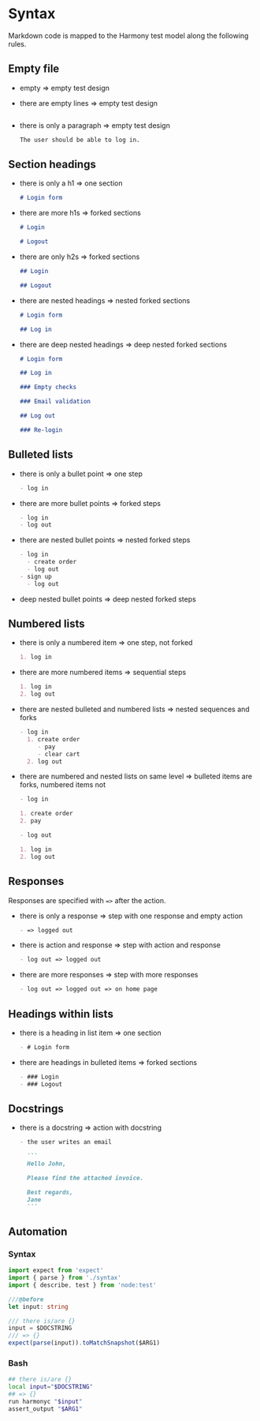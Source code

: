 # Syntax

Markdown code is mapped to the Harmony test model along the following rules.

## Empty file

- empty => empty test design
- there are empty lines => empty test design

  ```markdown

  ```

- there is only a paragraph => empty test design

  ```markdown
  The user should be able to log in.
  ```

## Section headings

- there is only a h1 => one section

  ```markdown
  # Login form
  ```

- there are more h1s => forked sections

  ```markdown
  # Login

  # Logout
  ```

- there are only h2s => forked sections

  ```markdown
  ## Login

  ## Logout
  ```

- there are nested headings => nested forked sections

  ```markdown
  # Login form

  ## Log in
  ```

- there are deep nested headings => deep nested forked sections

  ```markdown
  # Login form

  ## Log in

  ### Empty checks

  ### Email validation

  ## Log out

  ### Re-login
  ```

## Bulleted lists

- there is only a bullet point => one step

  ```markdown
  - log in
  ```

- there are more bullet points => forked steps
  ```markdown
  - log in
  - log out
  ```
- there are nested bullet points => nested forked steps
  ```markdown
  - log in
    - create order
    - log out
  - sign up
    - log out
  ```
- deep nested bullet points => deep nested forked steps

## Numbered lists

- there is only a numbered item => one step, not forked

  ```markdown
  1. log in
  ```

- there are more numbered items => sequential steps

  ```markdown
  1. log in
  2. log out
  ```

- there are nested bulleted and numbered lists => nested sequences and forks

  ```markdown
  - log in
    1. create order
       - pay
       - clear cart
    2. log out
  ```

- there are numbered and nested lists on same level => bulleted items are forks, numbered items not

  ```markdown
  - log in

  1. create order
  2. pay

  - log out

  1. log in
  2. log out
  ```

## Responses

Responses are specified with `=>` after the action.

- there is only a response => step with one response and empty action
  ```markdown
  - => logged out
  ```
- there is action and response => step with action and response
  ```markdown
  - log out => logged out
  ```
- there are more responses => step with more responses
  ```markdown
  - log out => logged out => on home page
  ```

## Headings within lists

- there is a heading in list item => one section
  ```markdown
  - # Login form
  ```
- there are headings in bulleted items => forked sections
  ```markdown
  - ### Login
  - ### Logout
  ```

## Docstrings

- there is a docstring => action with docstring

  ````markdown
  - the user writes an email

    ```
    Hello John,

    Please find the attached invoice.

    Best regards,
    Jane
    ```
  ````

## Automation

### Syntax

```typescript harmony node:test
import expect from 'expect'
import { parse } from './syntax'
import { describe, test } from 'node:test'

///@before
let input: string

/// there is/are {}
input = $DOCSTRING
/// => {}
expect(parse(input)).toMatchSnapshot($ARG1)
```

### Bash

```bash harmony bats
## there is/are {}
local input="$DOCSTRING"
## => {}
run harmonyc "$input"
assert_output "$ARG1"
```
